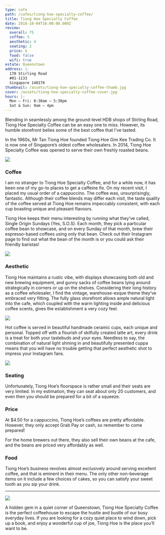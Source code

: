 ```yaml
---
type: cafe
path: /cafes/tiong-hoe-specialty-coffee/
title: Tiong Hoe Specialty Coffee
date: 2018-10-04T16:00:00.000Z
review:
  overall: 75
  coffee: 5
  aesthetic: 4
  seating: 2
  price: $
  food: false
  wifi: true
estate: Queenstown
address: |-
  170 Stirling Road
  #01-1133
  Singapore 140170
thumbnail: /assets/tiong-hoe-specialty-coffee-thumb.jpg
cover: /assets/tiong-hoe-specialty-coffee-cover.jpg
hours: |-
  Mon – Fri: 8:30am – 5:30pm
  Sat & Sun: 9am – 4pm
---
```


Blending in seamlessly among the ground-level HDB shops of Stirling Road, Tiong Hoe Specialty Coffee can be an easy one to miss. However, its humble storefront belies some of the best coffee that I’ve tasted.

In the 1960s, Mr Tan Tiong Hoe founded Tiong Hoe Gim Kee Trading Co. It is now one of Singapore’s oldest coffee wholesalers. In 2014, Tiong Hoe Specialty Coffee was opened to serve their own freshly
roasted beans.

![](/assets/tiong-hoe-specialty-coffee-1.jpg)

### Coffee

I am no stranger to Tiong Hoe Specialty Coffee, and for a while now, it has been one of my go-to places to get a caffeine fix. On my recent visit, I placed my usual order of a cappuccino. The coffee was, unsurprisingly, fantastic. Although their coffee blends may differ each visit, the taste quality of the coffee served at Tiong Hoe remains impeccably consistent, with each cup boasting unique and pleasant flavours.

Tiong Hoe keeps their menu interesting by running what they’ve called, Single Origin Sundays (Yes, S.O.S). Each month, they pick a particular coffee bean to showcase, and on every Sunday of that month, brew their espresso-based coffees using only that bean. Check out their Instagram page to find out what the bean of the month is or you could ask their friendly baristas!

![](/assets/tiong-hoe-specialty-coffee-2.jpg)

### Aesthetic

Tiong Hoe maintains a rustic vibe, with displays showcasing both old and new brewing equipment, and gunny sacks of coffee beans lying around strategically in corners or up on the shelves. Considering their long history as a coffee wholesaler, I find the vintage, warehouse-esque theme they’ve embraced very fitting. The fully glass storefront allows ample natural light into the cafe, which coupled with the warm lighting inside and delicious coffee scents, gives the establishment a very cozy feel.

![](/assets/tiong-hoe-specialty-coffee-3.jpg)

Hot coffee is served in beautiful handmade ceramic cups, each unique and personal. Topped off with a flourish of skilfully created latte art, every drink is a treat for both your tastebuds and your eyes. Needless to say, the combination of natural light shining in and beautifully presented cuppa means that you will have no trouble getting that perfect aesthetic shot to impress your Instagram fans.

![](/assets/tiong-hoe-specialty-coffee-4.jpg)

### Seating

Unfortunately, Tiong Hoe’s floorspace is rather small and their seats are very limited. In my estimation, they can seat about only 20 customers, and even then you should be prepared for a bit of a squeeze.

### Price

At $4.50 for a cappuccino, Tiong Hoe’s coffees are pretty affordable. However, they only accept Grab Pay or cash, so remember to come prepared!

For the home brewers out there, they also sell their own beans at the cafe, and the beans are priced very affordably as well.

### Food

Tiong Hoe’s business revolves almost exclusively around serving excellent coffee, and that is eminent in their menu. The only other non-beverage items on it include a few choices of cakes, so you can satisfy your sweet tooth as you sip your drink.

---

![](/assets/tiong-hoe-specialty-coffee-5.jpg)

A hidden gem in a quiet corner of Queenstown, Tiong Hoe Specialty Coffee is the perfect coffeehouse to escape the hustle and bustle of our busy everyday lives. If you are looking for a cozy quiet place to wind down, pick up a book, and enjoy a wonderful cup of joe, Tiong Hoe is the place you’ll want to be.
